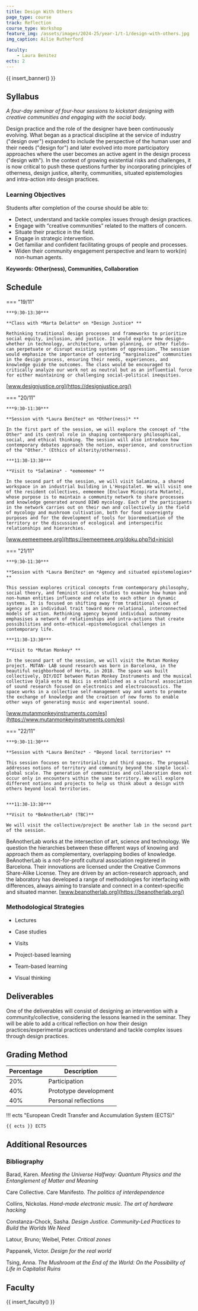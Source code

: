 ```yaml
---
title: Design With Others
page_type: course
track: Reflection
course_type: Workshop
feature_img: /assets/images/2024-25/year-1/t-1/design-with-others.jpg
img_caption: Ailie Rutherford

faculty:
    - Laura Benitez
ects: 2
---
```


{{ insert_banner() }}

## Syllabus

*A four-day seminar of four-hour sessions to kickstart designing with creative communities and engaging with the social body.*

Design practice and the role of the designer have been continuously evolving. What began as a practical discipline at the service of industry ("design over") expanded to include the perspective of the human user and their needs ("design for") and later evolved into more participatory approaches where the user becomes an active agent in the design process ("design with"). In the context of growing existential risks and challenges, it is now critical to push these questions further by incorporating principles of otherness, design justice, alterity, communities, situated epistemologies and intra-action into design practices.

### Learning Objectives

Students after completion of the course should be able to:

- Detect, understand and tackle complex issues through design practices.
- Engage with “creative communities” related to the matters of concern.
- Situate their practice in the field.
- Engage in strategic intervention.
- Get familiar and confident facilitating groups of people and processes.
- Widen their community engagement perspective and learn to work(in) non-human agents.

**Keywords: Other(ness), Communities, Collaboration**


## Schedule

=== "19/11"

    ***9:30-13:30***
    
    **Class with *Marta Delatte* on *Design Justice* **
    
    Rethinking traditional design processes and frameworks to prioritize social equity, inclusion, and justice. It would explore how design—whether in technology, architecture, urban planning, or other fields—can perpetuate or disrupt existing systems of oppression. The session would emphasize the importance of centering “marginalized” communities in the design process, ensuring their needs, experiences, and knowledge guide the outcomes. The class would be encouraged to critically analyze our work not as neutral but as an influential force for either maintaining or challenging social-political inequities.
[www.designjustice.org](https://designjustice.org/)
    
=== "20/11"

    ***9:30-11:30***

    **Session with *Laura Benítez* on *Other(ness)* **
    
    In the first part of the session, we will explore the concept of "the Other" and its central role in shaping contemporary philosophical, social, and ethical thinking. The session will also introduce how contemporary debates approach the notion, experience, and construction of the "Other." (Ethics of alterity/otherness).

    ***11:30-13:30***

    **Visit to *Salamina* - *eemeemee* ** 

    In the second part of the session, we will visit Salamina, a shared workspace in an industrial building in L'Hospitalet. We will visit one of the resident collectives, eemeemee [Enclave Micopirata Mutante], whose purpose is to maintain a community network to share processes and knowledge generated around DIWO mycology. Each of the participants in the network carries out on their own and collectively in the field of mycology and mushroom cultivation, both for food sovereignty purposes and for the development of tools for bioremediation of the territory or the discussion of ecological and interspecific relationships and hierarchies.
[www.eemeemeee.org](https://eemeemeee.org/doku.php?id=inicio)

=== "21/11"

    ***9:30-11:30***

    **Session with *Laura Benítez* on *Agency and situated epistemologies* **
    
    This session explores critical concepts from contemporary philosophy, social theory, and feminist science studies to examine how human and non-human entities influence and relate to each other in dynamic systems. It is focused on shifting away from traditional views of agency as an individual trait toward more relational, interconnected models of action. Rethinking agency beyond individual autonomy emphasises a network of relationships and intra-actions that create possibilities and onto-ethical-epistemological challenges in contemporary life.

    ***11:30-13:30***

    **Visit to *Mutan Monkey* ** 

    In the second part of the session, we will visit the Mutan Monkey project. MUTAN- LAB sound research was born in Barcelona, in the beautiful neighborhood of Horta, in 2018. The space was built collectively, DIY/DIT between Mutan Monkey Instruments and the musical collective Ojalä este mi Bici is established as a cultural association of sound research focused on electronics and electroacoustics. The space works in a collective self-management way and wants to promote the exchange of knowledge and the creation of new forms to enable other ways of generating music and experimental sound. 
[www.mutanmonkeyinstruments.com/es](https://www.mutanmonkeyinstruments.com/es)
 
=== "22/11"

    ***9:30-11:30***

    **Session with *Laura Benítez* - *Beyond local territories* **
    
    This session focuses on territoriality and third spaces. The proposal addresses notions of territory and community beyond the simple local-global scale. The generation of communities and collaboration does not occur only in encounters within the same territory. We will explore different notions and projects to help us think about a design with others beyond local territories. 


    ***11:30-13:30***

    **Visit to *BeAnotherLab* (TBC)** 

    We will visit the collective/project Be another lab in the second part of the session. 
BeAnotherLab works at the intersection of art, science and technology. We question the hierarchies between these different ways of knowing and approach them as complementary, overlapping bodies of knowledge. BeAnotherLab is a not-for-profit cultural association registered in Barcelona. Their innovations are licensed under the Creative Commons Share-Alike License. They are driven by an action-research approach, and the laboratory has developed a range of methodologies for interfacing with differences, always aiming to translate and connect in a context-specific and situated manner.
[www.beanotherlab.org](https://beanotherlab.org/)
 
### Methodological Strategies

- Lectures
- Case studies
- Visits

- Project-based learning
- Team-based learning
- Visual thinking


## Deliverables

One of the deliverables will consist of designing an intervention with a community/collective, considering the lessons learned in the seminar. They will be able to add a critical reflection on how their design practices/experimental practices understand and tackle complex issues through design practices.

## Grading Method

| Percentage  | Description                          |
| ----------- | ------------------------------------ |
| 20%         | Participation                        |
| 40%         | Prototype development |
| 40%         | Personal reflections                 |


!!! ects "European Credit Transfer and Accumulation System (ECTS)"

    {{ ects }} ECTS

## Additional Resources

### Bibliography

Barad, Karen. *Meeting the Universe Halfway: Quantum Physics and the Entanglement of Matter and Meaning*

Care Collective. Care Manifesto. *The politics of interdependence*

Collins, Nickolas. *Hand-made electronic music. The art of hardware hacking* 

Constanza-Chock, Sasha. *Design Justice. Community-Led Practices to Build the Worlds We Need*

Latour, Bruno; Weibel, Peter. *Critical zones*

Pappanek, Victor. *Design for the real world*

Tsing, Anna. *The Mushroom at the End of the World: On the Possibility of Life in Capitalist Ruins*


## Faculty

{{ insert_faculty() }}
